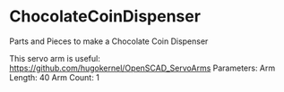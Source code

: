 # ChocolateCoinDispenser
Parts and Pieces to make a Chocolate Coin Dispenser

This servo arm is useful:
   https://github.com/hugokernel/OpenSCAD_ServoArms
   Parameters:
     Arm Length: 40
     Arm Count: 1
